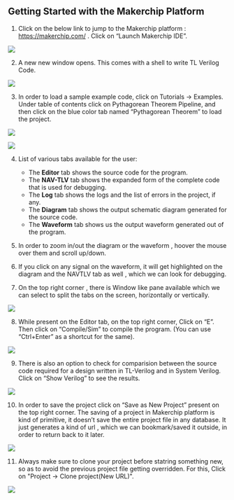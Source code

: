 ## Getting Started with the Makerchip Platform

1. Click on the below link to jump to the Makerchip platform : https://makerchip.com/ . Click on “Launch Makerchip IDE”.

![](https://github.com/RISCV-MYTH-WORKSHOP/risc-v-myth-workshop-august-Redbeard358/blob/master/Documentation/Makerchip.JPG)
    
2. A new new window opens. This comes with a shell to write TL Verilog Code.

![](https://github.com/RISCV-MYTH-WORKSHOP/risc-v-myth-workshop-august-Redbeard358/blob/master/Documentation/Makerchip_IDE/Makerchip_IDE.JPG)
    
3. In order to load a sample example code, click on Tutorials -> Examples. Under table of contents click on Pythagorean Theorem Pipeline, and then click on the blue color tab named “Pythagorean Theorem” to load the project.

![](https://github.com/RISCV-MYTH-WORKSHOP/risc-v-myth-workshop-august-Redbeard358/blob/master/Documentation/Makerchip_IDE/Tutorials.JPG)

![](https://github.com/RISCV-MYTH-WORKSHOP/risc-v-myth-workshop-august-Redbeard358/blob/master/Documentation/Makerchip_IDE/Examples.JPG)
    
4. List of various tabs available for the user:
     - The **Editor** tab shows the source code for the program.
     - The **NAV-TLV** tab shows the expanded form of the complete code that is used for debugging.
     - The **Log** tab shows the logs and the list of errors in the project, if any.
     - The **Diagram** tab shows the output schematic diagram generated for the source code. 
     - The **Waveform** tab shows us the output waveform generated out of the program.
          
5. In order to zoom in/out the diagram or the waveform , hoover the mouse over them and scroll up/down.
    
6. If you click on any signal on the waveform, it will get highlighted on the diagram and the NAVTLV tab as well , which we can look for debugging.
    
7. On the top right corner , there is Window like pane available which we can select to split the tabs on the screen, horizontally or vertically.

![](https://github.com/RISCV-MYTH-WORKSHOP/risc-v-myth-workshop-august-Redbeard358/blob/master/Documentation/Makerchip_IDE/Split_screen.JPG)
    
8. While present on the Editor tab, on the top right corner, Click on “E”. Then click on “Compile/Sim” to compile the program. (You can use “Ctrl+Enter” as a shortcut for the same).

![](https://github.com/RISCV-MYTH-WORKSHOP/risc-v-myth-workshop-august-Redbeard358/blob/master/Documentation/Makerchip_IDE/Compile.JPG)

    
9. There is also an option to check for comparision between the source code required for a design written in TL-Verilog and in System Verilog. Click on “Show Verilog” to see the results.

![](https://github.com/RISCV-MYTH-WORKSHOP/risc-v-myth-workshop-august-Redbeard358/blob/master/Documentation/Makerchip_IDE/Show_Verilog.JPG)
    
10. In order to save the project click on “Save as New Project” present on the top right corner. The saving of a project in Makerchip platform is kind of primitive, it doesn’t save the entire project file in any database. It just generates a kind of url , which we can bookmark/saved it outside, in order to  return back to it later.

![](https://github.com/RISCV-MYTH-WORKSHOP/risc-v-myth-workshop-august-Redbeard358/blob/master/Documentation/Makerchip_IDE/Save_project.JPG)
    
11. Always make sure to clone your project before statring something new, so as to avoid the previous project file getting overridden. For this, Click on "Project -> Clone project(New URL)".

![](https://github.com/RISCV-MYTH-WORKSHOP/risc-v-myth-workshop-august-Redbeard358/blob/master/Documentation/Makerchip_IDE/Clone_project.JPG)
